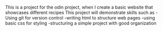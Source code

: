This is a project for the odin project, when I create a basic website that showcases different recipes This project will demonstrate skills such as 
-Using git for version control
-writing html  to structure web pages
-using basic css for styling
-structuring a simple project  with good organization
